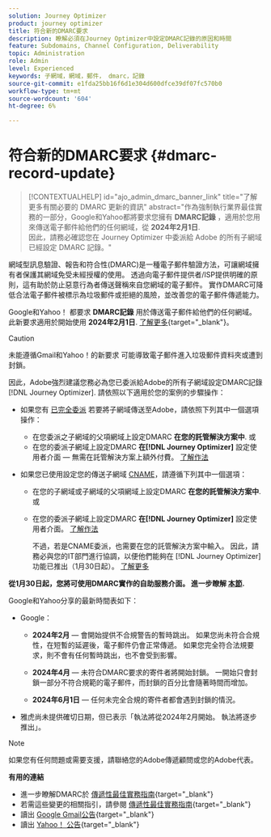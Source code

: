 ```yaml
---
solution: Journey Optimizer
product: journey optimizer
title: 符合新的DMARC要求
description: 瞭解必須在Journey Optimizer中設定DMARC記錄的原因和時間
feature: Subdomains, Channel Configuration, Deliverability
topic: Administration
role: Admin
level: Experienced
keywords: 子網域，網域，郵件， dmarc，記錄
source-git-commit: e1fda25bb16f6d1e304d600dfce39df07fc570b0
workflow-type: tm+mt
source-wordcount: '604'
ht-degree: 6%

---
```


# 符合新的DMARC要求 {#dmarc-record-update}

>[!CONTEXTUALHELP]
>id="ajo_admin_dmarc_banner_link"
>title="了解更多有關必要的 DMARC 更新的資訊"
>abstract="作為強制執行業界最佳實務的一部分，Google和Yahoo都將要求您擁有 **DMARC記錄** ，適用於您用來傳送電子郵件給他們的任何網域，從 **2024年2月1日**.<br>因此，請務必確認您在 Journey Optimizer 中委派給 Adobe 的所有子網域已經設定 DMARC 記錄。"

網域型訊息驗證、報告和符合性(DMARC)是一種電子郵件驗證方法，可讓網域擁有者保護其網域免受未經授權的使用。 透過向電子郵件提供者/ISP提供明確的原則，這有助於防止惡意行為者傳送聲稱來自您網域的電子郵件。 實作DMARC可降低合法電子郵件被標示為垃圾郵件或拒絕的風險，並改善您的電子郵件傳遞能力。


Google和Yahoo！ 都要求 **DMARC記錄** 用於傳送電子郵件給他們的任何網域。 此新要求適用於開始使用 **2024年2月1日**. [了解更多](https://experienceleague.adobe.com/docs/deliverability-learn/deliverability-best-practice-guide/additional-resources/guidance-around-changes-to-google-and-yahoo.html#dmarc){target="_blank"}。

>[!CAUTION]
>
>未能遵循Gmail和Yahoo！的新要求 可能導致電子郵件進入垃圾郵件資料夾或遭到封鎖。

因此，Adobe強烈建議您務必為您已委派給Adobe的所有子網域設定DMARC記錄 [!DNL Journey Optimizer]. 請依照以下適用於您的案例的步驟操作：

* 如果您有 [已完全委派](delegate-subdomain.md#full-subdomain-delegation) 若要將子網域傳送至Adobe，請依照下列其中一個選項操作：

   * 在您委派之子網域的父項網域上設定DMARC **在您的託管解決方案中**.
或
   * 在您的委派子網域上設定DMARC **在[!DNL Journey Optimizer]** 設定使用者介面 — 無需在託管解決方案上額外付費。 [了解作法](dmarc-record.md#implement-dmarc)

* 如果您已使用設定您的傳送子網域 [CNAME](delegate-subdomain.md#cname-subdomain-delegation)，請遵循下列其中一個選項：

   * 在您的子網域或子網域的父項網域上設定DMARC **在您的託管解決方案中**.
或
   * 在您的委派子網域上設定DMARC **在[!DNL Journey Optimizer]** 設定使用者介面。 [了解作法](dmarc-record.md#implement-dmarc)

     不過，若是CNAME委派，也需要在您的託管解決方案中輸入。 因此，請務必與您的IT部門進行協調，以便他們能夠在 [!DNL Journey Optimizer] 功能已推出（1月30日起）。 [了解更多](dmarc-record.md#implement-dmarc)

**從1月30日起，您將可使用DMARC實作的自助服務介面。 進一步瞭解 [本節](dmarc-record.md#implement-dmarc).**

Google和Yahoo分享的最新時間表如下：

* Google：

   * **2024年2月**  — 會開始提供不合規警告的暫時跳出。 如果您尚未符合合規性，在短暫的延遲後，電子郵件仍會正常傳遞。 如果您完全符合法規要求，則不會有任何暫時跳出，也不會受到影響。

   * **2024年4月**  — 未符合DMARC要求的寄件者將開始封鎖。 一開始只會封鎖一部分不符合規範的電子郵件，而封鎖的百分比會隨著時間而增加。

   * **2024年6月1日**  — 任何未完全合規的寄件者都會遇到封鎖的情況。

* 雅虎尚未提供確切日期，但已表示「執法將從2024年2月開始。 執法將逐步推出」。

>[!NOTE]
>
>如果您有任何問題或需要支援，請聯絡您的Adobe傳遞顧問或您的Adobe代表。

**有用的連結**

* 進一步瞭解DMARC於 [傳遞性最佳實務指南](https://experienceleague.adobe.com/docs/deliverability-learn/deliverability-best-practice-guide/additional-resources/technotes/implement-dmarc.html#about){target="_blank"}
* 若需這些變更的相關指引，請參閱 [傳遞性最佳實務指南](https://experienceleague.adobe.com/docs/deliverability-learn/deliverability-best-practice-guide/additional-resources/guidance-around-changes-to-google-and-yahoo.html){target="_blank"}
* 讀出 [Google Gmail公告](https://blog.google/products/gmail/gmail-security-authentication-spam-protection/){target="_blank"}
* 讀出 [Yahoo！ 公告](https://blog.postmaster.yahooinc.com/post/730172167494483968/more-secure-less-spam){target="_blank"}
